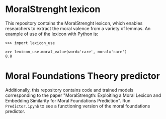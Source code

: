 # MoralStrenght lexicon

This repository contains the MoralStrenght lexicon, which enables researchers to extract the moral valence from a variety of lemmas.
An example of use of the lexicon with Python is:

```
>>> import lexicon_use

>>> lexicon_use.moral_value(word='care', moral='care')
8.8
```


# Moral Foundations Theory predictor

Additionally, this repository contains code and trained models corresponding to the paper "MoralStrength: Exploiting a Moral Lexicon and Embedding Similarity for Moral Foundations Prediction".
Run `Predictor.ipynb` to see a functioning version of the moral foundations predictor.